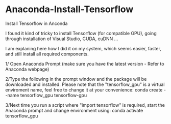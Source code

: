 # Anaconda-Install-Tensorflow
Install Tensorflow in Anconda


I found it kind of tricky to install Tensorflow (for compatible GPU), going through installation of Visual Studio, CUDA, cuDNN ...


I am explaning here how I did it on my system, which seems easier, faster, and still install all required components.

1/ Open Anaconda Prompt (make sure you have the latest version - Refer to Anaconda webpage)

2/Type the following in the prompt window and the package will be downloaded and installed. Please note that the "tensorflow_gpu" is a virtual enviroment name, feel free to change it at your convenience:
conda create --name tensorflow_gpu tensorflow-gpu 

3/Next time you run a script where "import tensorflow" is required, start the Anaconda prompt and change environment using: 
conda activate tensorflow_gpu

